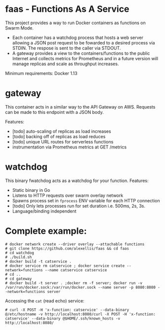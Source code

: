# faas - Functions As A Service

This project provides a way to run Docker containers as functions on Swarm Mode. 

* Each container has a watchdog process that hosts a web server allowing a JSON post request to be fowarded to a desired process via STDIN. The respose is sent to the caller via STDOUT.
* A gateway provides a view to the containers/functions to the public Internet and collects metrics for Prometheus and in a future version will manage replicas and scale as throughput increases.

Minimum requirements: Docker 1.13

gateway
=======

This container acts in a similar way to the API Gateway on AWS. Requests can be made to this endpoint with a JSON body.

Features:

* [todo] auto-scaling of replicas as load increases
* [todo] backing off of replicas as load reduces
* [todo] unique URL routes for serverless functions
* instrumentation via Prometheus metrics at GET /metrics

watchdog
========

This binary fwatchdog acts as a watchdog for your function. Features:

* Static binary in Go
* Listens to HTTP requests over swarm overlay network
* Spawns process set in `fprocess` ENV variable for each HTTP connection
* [todo] Only lets processes run for set duration i.e. 500ms, 2s, 3s.
* Language/binding independent

Complete example:
=================

```
# docker network create --driver overlay --attachable functions
# git clone https://github.com/alexellis/faas && cd faas
# cd watchdog
# ./build.sh
# docker build -t catservice .
# docker service rm catservice ; docker service create --network=functions --name catservice catservice
# cd ..
# cd gateway
# docker build -t server . ;docker rm -f server; docker run -v /var/run/docker.sock:/var/run/docker.sock --name server -p 8080:8080 --network=functions server
```

Accessing the `cat` (read echo) service:

```
# curl -X POST -H 'x-function: catservice' --data-binary @/etc/hostname -v http://localhost:8080/curl -X POST -H 'x-function: catservice' --data-binary @$HOME/.ssh/known_hosts -v http://localhost:8080/
```

